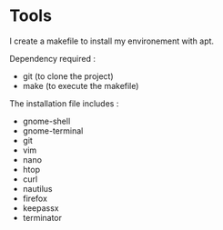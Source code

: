 # Tools
I create a makefile to install my environement with apt.

Dependency required :

- git (to clone the project)
- make (to execute the makefile)

The installation file includes :

- gnome-shell
- gnome-terminal
- git
- vim
- nano
- htop
- curl
- nautilus
- firefox
- keepassx
- terminator
